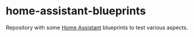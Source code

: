 # home-assistant-blueprints
Repository with some [Home Assistant](https://github.com/home-assistant) blueprints to test various aspects.
